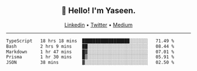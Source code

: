 <h2 align="center">👋 Hello! I'm Yaseen.</h2>
<p align="center">
  <a href="https://www.linkedin.com/in/yaseenkc/">Linkedin</a> •
  <a href="https://twitter.com/yaseeenkc">Twitter</a> •
  <a href="https://medium.com/@yaseen-kc">Medium</a>
</p>


<!--- 🔭 I’m currently working at []() as an  -->
<!--- - 💬 Ask me about **Javascript, React and Git** -->
<!--- - 📫 How to reach me: [@kc.yaseen](https://instagram.com/kc.yaseen) on Instagram -->
<!--- - ⚡ Fun fact: Big Fan of the :zap: emoji -->

-------

<!--START_SECTION:waka-->

```txt
TypeScript   18 hrs 18 mins  ██████████████████░░░░░░░   71.49 %
Bash         2 hrs 9 mins    ██░░░░░░░░░░░░░░░░░░░░░░░   08.44 %
Markdown     1 hr 47 mins    █▓░░░░░░░░░░░░░░░░░░░░░░░   07.01 %
Prisma       1 hr 30 mins    █▒░░░░░░░░░░░░░░░░░░░░░░░   05.91 %
JSON         38 mins         ▓░░░░░░░░░░░░░░░░░░░░░░░░   02.50 %
```

<!--END_SECTION:waka-->
